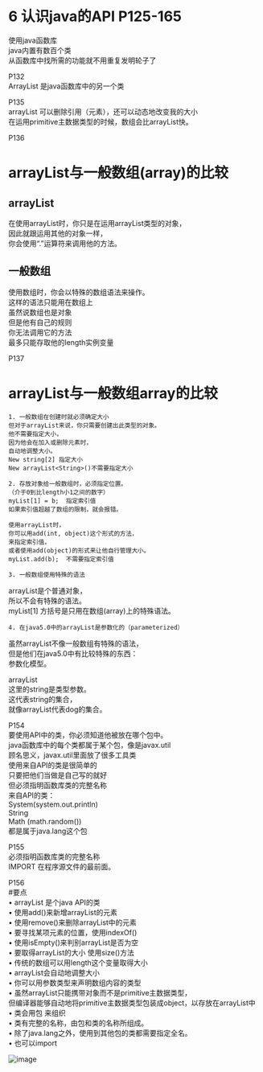 # 6 认识java的API  P125-165   
使用java函数库  
java内置有数百个类  
从函数库中找所需的功能就不用重复发明轮子了   

P132  
ArrayList 是java函数库中的另一个类  

P135  
arrayList 可以删除引用（元素），还可以动态地改变我的大小  
在运用primitive主数据类型的时候，数组会比arrayList快。  

P136  
 # arrayList与一般数组(array)的比较    
 ## arrayList     
在使用arrayList时，你只是在运用arrayList类型的对象，  
因此就跟运用其他的对象一样，  
你会使用“.”运算符来调用他的方法。   
 ## 一般数组
使用数组时，你会以特殊的数组语法来操作。    
这样的语法只能用在数组上  
虽然说数组也是对象   
但是他有自己的规则  
你无法调用它的方法  
最多只能存取他的length实例变量    

P137  
 # arrayList与一般数组array的比较   
	1. 一般数组在创建时就必须确定大小  
	但对于arrayList来说，你只需要创建出此类型的对象。  
	他不需要指定大小，  
	因为他会在加入或删除元素时，  
	自动地调整大小。  
	New string[2] 指定大小    
	New arrayList<String>()不需要指定大小  
	
	2. 存放对象给一般数组时，必须指定位置。  
	（介于0到比length小1之间的数字）  
	myList[1] = b;  指定索引值    
	如果索引值超越了数组的限制，就会报错。  
	
	使用arrayList时，  
	你可以用add(int, object)这个形式的方法，  
	来指定索引值，  
	或者使用add(object)的形式来让他自行管理大小。  
	myList.add(b);  不需要指定索引值  
	
	3. 一般数组使用特殊的语法  
arrayList是个普通对象，  
所以不会有特殊的语法。   
myList[1] 方括号是只用在数组(array)上的特殊语法。  

	4. 在java5.0中的arrayList是参数化的（parameterized）   
虽然arrayList不像一般数组有特殊的语法，  
但是他们在java5.0中有比较特殊的东西：  
参数化模型。  

arrayList<string>  
这里的string是类型参数。  
这代表string的集合，  
就像arrayList<dog>代表dog的集合。  


P154  
要使用API中的类，你必须知道他被放在哪个包中。  
java函数库中的每个类都属于某个包，像是javax.util  
顾名思义，javax.util里面放了很多工具类  
使用来自API的类是很简单的  
只要把他们当做是自己写的就好  
但必须指明函数库类的完整名称    
来自API的类：  
System(system.out.println)  
String  
Math (math.random())  
都是属于java.lang这个包  

P155  
必须指明函数库类的完整名称   
IMPORT 在程序源文件的最前面。  

P156  
 #要点  
	• arrayList 是个java API的类   
	• 使用add()来新增arrayList的元素   
	• 使用remove()来删除arrayList中的元素  
	• 要寻找某项元素的位置，使用indexOf()  
	• 使用isEmpty()来判别arrayList是否为空  
	• 要取得arrayList的大小 使用size()方法  
	• 传统的数组可以用length这个变量取得大小  
	• arrayList会自动地调整大小  
	• 你可以用参数类型来声明数组内容的类型  
	• 虽然arrayList只能携带对象而不是primitive主数据类型，  
	但编译器能够自动地将primitive主数据类型包装成object，以存放在arrayList中  
	• 类会用包 来组织   
	• 类有完整的名称，由包和类的名称所组成。    
	• 除了java.lang之外，使用到其他包的类都需要指定全名。   
	• 也可以import  



![image](https://user-images.githubusercontent.com/88927644/147239677-1f0982dc-8a5f-4d4c-b7c1-1e227eb04d20.png)
